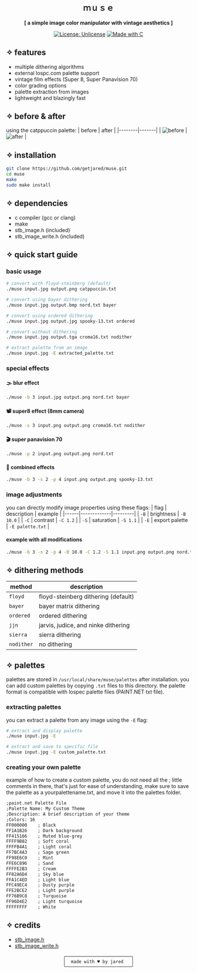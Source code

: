 <div align="center">

## ｍｕｓｅ
**[ a simple image color manipulator with vintage aesthetics ]**

[![License: Unlicense](https://img.shields.io/badge/License-Unlicense-pink.svg)](http://unlicense.org/)
[![Made with C](https://img.shields.io/badge/Made%20with-C-purple.svg)](https://en.wikipedia.org/wiki/C_(programming_language))

</div>

## ✧ features
- multiple dithering algorithms
- external lospc.com palette support
- vintage film effects (Super 8, Super Panavision 70)
- color grading options
- palette extraction from images
- lightweight and blazingly fast

## ✧ before & after
using the catppuccin palette:
| before | after |
|--------|-------|
| ![before](https://i.imgur.com/fkzmPtQ.jpg) | ![after](https://i.imgur.com/tkTjHtR.png) |

## ✧ installation
```bash
git clone https://github.com/getjared/muse.git
cd muse
make
sudo make install
```

## ✧ dependencies
- c compiler (gcc or clang)
- make
- stb_image.h (included)
- stb_image_write.h (included)

## ✧ quick start guide
### basic usage
```bash
# convert with floyd-steinberg (default)
./muse input.jpg output.png catppuccin.txt

# convert using bayer dithering
./muse input.jpg output.bmp nord.txt bayer

# convert using ordered dithering
./muse input.jpg output.jpg spooky-13.txt ordered

# convert without dithering
./muse input.jpg output.tga croma16.txt nodither

# extract palette from an image
./muse input.jpg -E extracted_palette.txt
```

### special effects
#### 🌫️ blur effect
```bash
./muse -b 3 input.jpg output.png nord.txt bayer
```

#### 📽️ super8 effect (8mm camera)
```bash
./muse -s 3 input.png output.png croma16.txt nodither
```

#### 🎬 super panavision 70
```bash
./muse -p 2 input.png output.png nord.txt
```

#### 🎨 combined effects
```bash
./muse -b 3 -s 2 -p 4 input.png output.png spooky-13.txt
```

### image adjustments
you can directly modify image properties using these flags:
| flag | description | example |
|------|-------------|---------|
| `-B` | brightness | `-B 10.0` |
| `-C` | contrast | `-C 1.2` |
| `-S` | saturation | `-S 1.1` |
| `-E` | export palette | `-E palette.txt` |

#### example with all modifications
```bash
./muse -b 3 -s 2 -p 4 -B 10.0 -C 1.2 -S 1.1 input.png output.png nord.txt floyd
```

## ✧ dithering methods
| method | description |
|--------|-------------|
| `floyd` | floyd-steinberg dithering (default) |
| `bayer` | bayer matrix dithering |
| `ordered` | ordered dithering |
| `jjn` | jarvis, judice, and ninke dithering |
| `sierra` | sierra dithering |
| `nodither` | no dithering |

## ✧ palettes
palettes are stored in `/usr/local/share/muse/palettes` after installation. you can add custom palettes by copying `.txt` files to this directory. the palette format is compatible with lospec palette files (PAINT.NET txt file).

### extracting palettes
you can extract a palette from any image using the `-E` flag:
```bash
# extract and display palette
./muse input.jpg -E

# extract and save to specific file
./muse input.jpg -E custom_palette.txt
```

### creating your own palette
example of how to create a custom palette, you do not need all the ; little comments in there, that's just for ease of understanding, make sure to save the palette as a yourpalettename.txt, and move it into the palettes folder.
```txt
;paint.net Palette File
;Palette Name: My Custom Theme
;Description: A brief description of your theme
;Colors: 16
FF000000    ; Black
FF1A1B26    ; Dark background
FF415166    ; Muted blue-grey
FFFF9B82    ; Soft coral
FFFFB4A1    ; Light coral
FF7BC4A3    ; Sage green
FF98E6C0    ; Mint
FFE6C896    ; Sand
FFFFE2B3    ; Cream
FF82A6D4    ; Sky blue
FFA1C4ED    ; Light blue
FFC49EC4    ; Dusty purple
FFE2BCE2    ; Light purple
FF76B9C8    ; Turquoise
FF96D4E2    ; Light turquoise
FFFFFFFF    ; White
```

## ✧ credits
- [stb_image.h](https://github.com/nothings/stb/blob/master/stb_image.h)
- [stb_image_write.h](https://github.com/nothings/stb/blob/master/stb_image_write.h)

<div align="center">

```ascii
╭─────────────────────────╮
│  made with ♥ by jared   │
╰─────────────────────────╯
```

</div>
